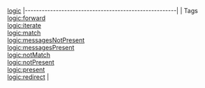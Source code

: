 [logic](tld-summary.html.md)
|------------------------------------------------------|
| Tags                                                 
  [logic:forward](forward.html.md)                        
  [logic:iterate](iterate.html.md)                        
  [logic:match](match.html.md)                            
  [logic:messagesNotPresent](messagesNotPresent.html.md)  
  [logic:messagesPresent](messagesPresent.html.md)        
  [logic:notMatch](notMatch.html.md)                      
  [logic:notPresent](notPresent.html.md)                  
  [logic:present](present.html.md)                        
  [logic:redirect](redirect.html.md)                      |


